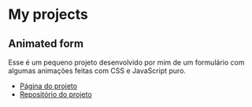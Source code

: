 # My projects

## Animated form
Esse é um pequeno projeto desenvolvido por mim de um formulário com algumas animações feitas com CSS e JavaScript puro.
- [Página do projeto](adryelrocha.github.io/animated-form/src/index.html)
- [Repositório do projeto](https://github.com/adryelrocha/animated-form)
